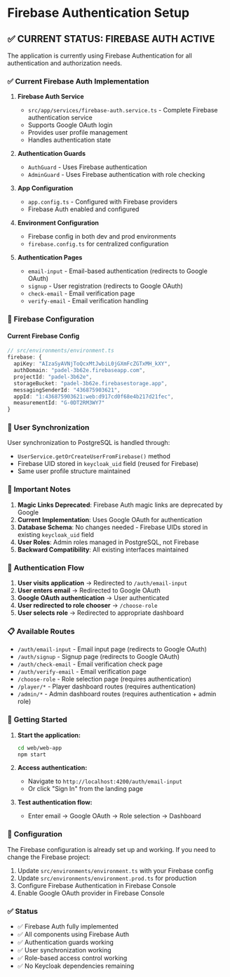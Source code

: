 # Firebase Authentication Setup

## ✅ **CURRENT STATUS: FIREBASE AUTH ACTIVE**

The application is currently using Firebase Authentication for all authentication and authorization needs.

### ✅ **Current Firebase Auth Implementation**

1. **Firebase Auth Service**
   - `src/app/services/firebase-auth.service.ts` - Complete Firebase authentication service
   - Supports Google OAuth login
   - Provides user profile management
   - Handles authentication state

2. **Authentication Guards**
   - `AuthGuard` - Uses Firebase authentication
   - `AdminGuard` - Uses Firebase authentication with role checking

3. **App Configuration**
   - `app.config.ts` - Configured with Firebase providers
   - Firebase Auth enabled and configured

4. **Environment Configuration**
   - Firebase config in both dev and prod environments
   - `firebase.config.ts` for centralized configuration

5. **Authentication Pages**
   - `email-input` - Email-based authentication (redirects to Google OAuth)
   - `signup` - User registration (redirects to Google OAuth)
   - `check-email` - Email verification page
   - `verify-email` - Email verification handling

### 🔧 **Firebase Configuration**

#### Current Firebase Config
```typescript
// src/environments/environment.ts
firebase: {
  apiKey: "AIzaSyAVNjToQcxMtJwbiL0jGXmFcZGTxMH_kXY",
  authDomain: "padel-3b62e.firebaseapp.com",
  projectId: "padel-3b62e",
  storageBucket: "padel-3b62e.firebasestorage.app",
  messagingSenderId: "436875903621",
  appId: "1:436875903621:web:d917cd0f68e4b217d21fec",
  measurementId: "G-0DT2RM3WY7"
}
```

### 🔄 **User Synchronization**

User synchronization to PostgreSQL is handled through:
- `UserService.getOrCreateUserFromFirebase()` method
- Firebase UID stored in `keycloak_uid` field (reused for Firebase)
- Same user profile structure maintained

### 🚨 **Important Notes**

1. **Magic Links Deprecated**: Firebase Auth magic links are deprecated by Google
2. **Current Implementation**: Uses Google OAuth for authentication
3. **Database Schema**: No changes needed - Firebase UIDs stored in existing `keycloak_uid` field
4. **User Roles**: Admin roles managed in PostgreSQL, not Firebase
5. **Backward Compatibility**: All existing interfaces maintained

### 🎯 **Authentication Flow**

1. **User visits application** → Redirected to `/auth/email-input`
2. **User enters email** → Redirected to Google OAuth
3. **Google OAuth authentication** → User authenticated
4. **User redirected to role chooser** → `/choose-role`
5. **User selects role** → Redirected to appropriate dashboard

### 📋 **Available Routes**

- `/auth/email-input` - Email input page (redirects to Google OAuth)
- `/auth/signup` - Signup page (redirects to Google OAuth)
- `/auth/check-email` - Email verification check page
- `/auth/verify-email` - Email verification page
- `/choose-role` - Role selection page (requires authentication)
- `/player/*` - Player dashboard routes (requires authentication)
- `/admin/*` - Admin dashboard routes (requires authentication + admin role)

### 🚀 **Getting Started**

1. **Start the application:**
   ```bash
   cd web/web-app
   npm start
   ```

2. **Access authentication:**
   - Navigate to `http://localhost:4200/auth/email-input`
   - Or click "Sign In" from the landing page

3. **Test authentication flow:**
   - Enter email → Google OAuth → Role selection → Dashboard

### 🔧 **Configuration**

The Firebase configuration is already set up and working. If you need to change the Firebase project:

1. Update `src/environments/environment.ts` with your Firebase config
2. Update `src/environments/environment.prod.ts` for production
3. Configure Firebase Authentication in Firebase Console
4. Enable Google OAuth provider in Firebase Console

### ✅ **Status**

- ✅ Firebase Auth fully implemented
- ✅ All components using Firebase Auth
- ✅ Authentication guards working
- ✅ User synchronization working
- ✅ Role-based access control working
- ✅ No Keycloak dependencies remaining 